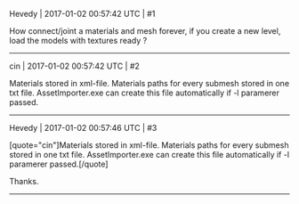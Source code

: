 Hevedy | 2017-01-02 00:57:42 UTC | #1

How connect/joint a materials and mesh forever, if you create a new level, load the models with textures ready ?

-------------------------

cin | 2017-01-02 00:57:42 UTC | #2

Materials stored in xml-file. Materials paths for every submesh stored in one txt file. AssetImporter.exe can create this file automatically if -l paramerer passed.

-------------------------

Hevedy | 2017-01-02 00:57:46 UTC | #3

[quote="cin"]Materials stored in xml-file. Materials paths for every submesh stored in one txt file. AssetImporter.exe can create this file automatically if -l paramerer passed.[/quote]

Thanks.

-------------------------

